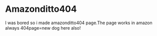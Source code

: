 # Amazonditto404
I was bored so i made amazonditto404 page.The page works in amazon always 404page=new dog here also!
